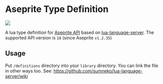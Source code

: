# Aseprite Type Definition

![](https://i.gyazo.com/d9e3552069ed48e0f1dd0c0cb4d02838.gif)

A lua type definition for [Aseprite API](https://www.aseprite.org/api/) based on [lua-language-server](https://github.com/sumneko/lua-language-server).
The supported API version is `18` (since Aseprite `v1.2.35`)

## Usage

Put `/definitions` directory into your `library` directory. You can link the file in other ways too.
See: https://github.com/sumneko/lua-language-server/wiki
